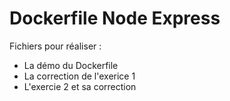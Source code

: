 # Dockerfile Node Express

Fichiers pour réaliser :

- La démo du Dockerfile
- La correction de l'exerice 1
- L'exercie 2 et sa correction
